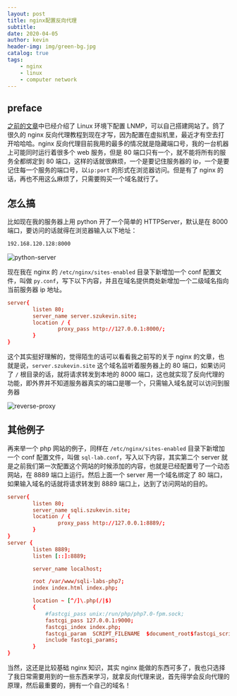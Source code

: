 ```yaml
---
layout: post
title: nginx配置反向代理
subtitle: 
date: 2020-04-05
author: kevin
header-img: img/green-bg.jpg
catalog: true
tags:
    - nginx
    - linux
    - computer network
---
```




## preface



[之前的文章](https://szukevin.site/2019/12/26/Linux%E5%B9%B3%E5%8F%B0nginx+php+mysql%E5%A1%AB%E5%9D%91%E4%B9%8B%E8%B7%AF/)中已经介绍了 Linux 环境下配置 LNMP，可以自己搭建网站了。鸽了很久的 nginx 反向代理教程到现在才写，因为配置在虚拟机里，最近才有空去打开哈哈哈。nginx 反向代理目前我用的最多的情况就是隐藏端口号，我的一台机器上可能同时运行着很多个 web 服务，但是 80 端口只有一个，就不能将所有的服务全都绑定到 80 端口，这样的话就很麻烦，一个是要记住服务器的 ip，一个是要记住每一个服务的端口号，以`ip:port` 的形式在浏览器访问。但是有了 nginx 的话，再也不用这么麻烦了，只需要购买一个域名就行了。



## 怎么搞



比如现在我的服务器上用 python 开了一个简单的 HTTPServer，默认是在 8000 端口，要访问的话就得在浏览器输入以下地址：

```txt
192.168.120.128:8000
```



![python-server](https://i.loli.net/2020/04/08/njK7He4cA9Dh3JV.png)



现在我在 nginx 的 `/etc/nginx/sites-enabled` 目录下新增加一个 conf 配置文件，叫做 `py.conf`，写下以下内容，并且在域名提供商处新增加一个二级域名指向当前服务器 ip 地址。

```conf
server{
        listen 80;
        server_name server.szukevin.site;
        location / {
                proxy_pass http://127.0.0.1:8000/;
        }
}
```

这个其实挺好理解的，觉得陌生的话可以看看我之前写的关于 nginx 的文章，也就是说，`server.szukevin.site` 这个域名监听着服务器上的 80 端口，如果访问了 `/` 根目录的话，就将请求转发到本地的 8000 端口，这也就实现了反向代理的功能，即外界并不知道服务器真实的端口是哪一个，只需输入域名就可以访问到服务器



![reverse-proxy](https://i.loli.net/2020/04/08/KS6DP41ciZCsUE9.png)



## 其他例子



再来举一个 php 网站的例子，同样在 `/etc/nginx/sites-enabled` 目录下新增加一个 conf 配置文件，叫做 `sql-lab.conf`，写入以下内容，其实第二个 server 就是之前我们第一次配置这个网站的时候添加的内容，也就是已经配置号了一个动态网站，在 8889 端口上运行。然后上面一个 server 用一个域名绑定了 80 端口，如果输入域名的话就将请求转发到 8889 端口上，达到了访问网站的目的。



```conf
server{
        listen 80;
        server_name sqli.szukevin.site;
        location / {
                proxy_pass http://127.0.0.1:8889/;
        }
}
server {
        listen 8889;
        listen [::]:8889;

        server_name localhost;

        root /var/www/sqli-labs-php7;
        index index.html index.php;

        location ~ [^/]\.php(/|$)
        {
            #fastcgi_pass unix:/run/php/php7.0-fpm.sock;
            fastcgi_pass 127.0.0.1:9000;
            fastcgi_index index.php;
            fastcgi_param  SCRIPT_FILENAME  $document_root$fastcgi_script_name;
            include fastcgi_params;
        }
}
```



当然，这还是比较基础 nginx 知识，其实 nginx 能做的东西可多了，我也只选择了我日常需要用到的一些东西来学习，就拿反向代理来说，首先得学会反向代理的原理，然后最重要的，拥有一个自己的域名！
